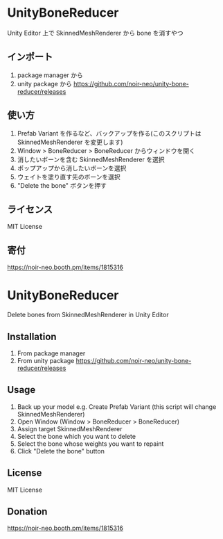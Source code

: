 # UnityBoneReducer
Unity Editor 上で SkinnedMeshRenderer から bone を消すやつ

## インポート

1. package manager から
1. unity package から https://github.com/noir-neo/unity-bone-reducer/releases

## 使い方

1. Prefab Variant を作るなど、バックアップを作る(このスクリプトは SkinnedMeshRenderer を変更します)
1. Window > BoneReducer > BoneReducer からウィンドウを開く
1. 消したいボーンを含む SkinnedMeshRenderer を選択
1. ポップアップから消したいボーンを選択
1. ウェイトを塗り直す先のボーンを選択
1. "Delete the bone" ボタンを押す

## ライセンス

MIT License

## 寄付

https://noir-neo.booth.pm/items/1815316


# UnityBoneReducer
Delete bones from SkinnedMeshRenderer in Unity Editor

## Installation

1. From package manager
1. From unity package https://github.com/noir-neo/unity-bone-reducer/releases

## Usage

1. Back up your model e.g. Create Prefab Variant (this script will change SkinnedMeshRenderer)
1. Open Window (Window > BoneReducer > BoneReducer)
1. Assign target SkinnedMeshRenderer
1. Select the bone which you want to delete
1. Select the bone whose weights you want to repaint
1. Click "Delete the bone" button

## License

MIT License

## Donation

https://noir-neo.booth.pm/items/1815316

